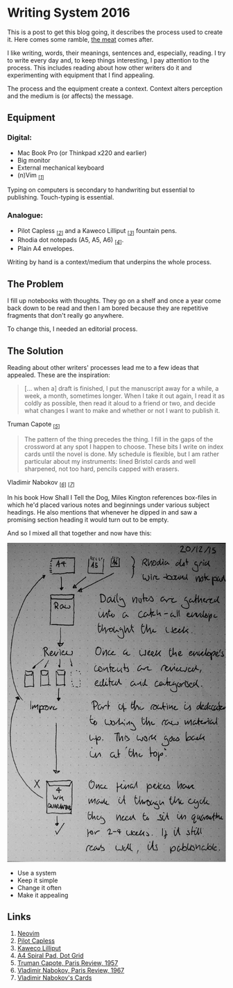 # Writing System 2016

This is a post to get this blog going, it describes the process used
to create it. Here comes some ramble, [the meat](#theMeat) comes
after.

I like writing, words, their meanings, sentences and, especially,
reading. I try to write every day and, to keep things
interesting, I pay attention to the process. This includes reading
about how other writers do it and experimenting with equipment that
I find appealing. 

The process and the equipment create a context. Context alters
perception and the medium is (or affects) the message.

## Equipment

### Digital:
* Mac Book Pro (or Thinkpad x220 and earlier)
* Big monitor
* External mechanical keyboard
* (n)Vim <sub>[_[1](#ref1)_]</sub>

Typing on computers is secondary to handwriting but essential to
publishing. Touch-typing is essential.

### Analogue:
* Pilot Capless <sub>[_[2](#ref2)_]</sub> and a Kaweco Lilliput
  <sub>[_[3](#ref3)_]</sub> fountain pens.
* Rhodia dot notepads (A5, A5, A6) <sub>[_[4](#ref4)_]</sub>.
* Plain A4 envelopes.

Writing by hand is a context/medium that underpins the whole
process.

## <a id='theMeat'></a>The Problem

I fill up notebooks with thoughts. They go on a shelf and once a
year come back down to be read and then I am bored because
they are repetitive fragments that don't really go anywhere.

To change this, I needed an editorial process.

## The Solution

Reading about other writers' processes lead me to a few ideas
that appealed. These are the inspiration:

> [… when a] draft is finished, I put the manuscript away for a while, a week,
> a month, sometimes longer. When I take it out again, I read it as
> coldly as possible, then read it aloud to a friend or two, and
> decide what changes I want to make and whether or not I want to
> publish it.

Truman Capote <sub>[_[5](#ref5)_]</sub>

> The pattern of the thing precedes the thing. I fill in the gaps
> of the crossword at any spot I happen to choose. These bits I
> write on index cards until the novel is done. My schedule is
> flexible, but I am rather particular about my instruments: lined
> Bristol cards and well sharpened, not too hard, pencils capped
> with erasers.

Vladimir Nabokov  <sub>[_[6](#ref6)_]</sub> <sub>[_[7](#ref7)_]</sub>

In his book How Shall I Tell the Dog, Miles Kington references
box-files in which he'd placed various notes and beginnings under
various subject headings. He also mentions that whenever he dipped
in and saw a promising section heading it would turn out to be empty.

And so I mixed all that together and now have this:

![A picture of my notes on this writing system.](./writingSystem2016.jpg)

* Use a system
* Keep it simple
* Change it often
* Make it appealing

## Links

1. <a id="ref1"></a> [Neovim](https://github.com/neovim/neovim)
2. <a id="ref2"></a> [Pilot Capless](http://www.pilotpen.co.uk/en/fine-writing/capless/capless-matte-black-trim-medium-nib.html)
3. <a id="ref3"></a> [Kaweco Lilliput](http://www.kaweco-pen.com/en/Schreibgeraete/andere_serien/liliput/fuellhalter/liliput_fuellhalter.php)
4. <a id="ref4"></a> [A4 Spiral Pad, Dot Grid](http://www.rhodiapads.com/collections_spiral_A4.php<Paste>)
6. <a id="ref5"></a>[Truman Capote, Paris Review, 1957](http://www.theparisreview.org/interviews/4867/the-art-of-fiction-no-17-truman-capote)
7. <a id="ref6"></a> [Vladimir Nabokov, Paris Review, 1967](http://www.theparisreview.org/interviews/4310/the-art-of-fiction-no-40-vladimir-nabokov)
8. <a id="ref7"></a> [Vladimir Nabokov's Cards](http://www.openculture.com/2014/02/the-notecards-on-which-vladimir-nabokov-wrote-lolita.html)
